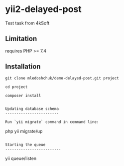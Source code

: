 yii2-delayed-post
==============

Test task from 4kSoft

Limitation
------------

requires PHP >= 7.4

Installation
------------
```
git clone mledoshchuk/demo-delayed-post.git project

cd project

composer install


Updating database schema
------------------------

Run `yii migrate` command in command line:

```
php yii migrate/up
```

Starting the queue
-------------------------

```
yii queue/listen
```
